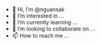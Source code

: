 - 👋 Hi, I’m @nguansak
- 👀 I’m interested in ...
- 🌱 I’m currently learning ...
- 💞️ I’m looking to collaborate on ...
- 📫 How to reach me ...

<!---
nguansak/nguansak is a ✨ special ✨ repository because its `README.md` (this file) appears on your GitHub profile.
You can click the Preview link to take a look at your changes.
--->
